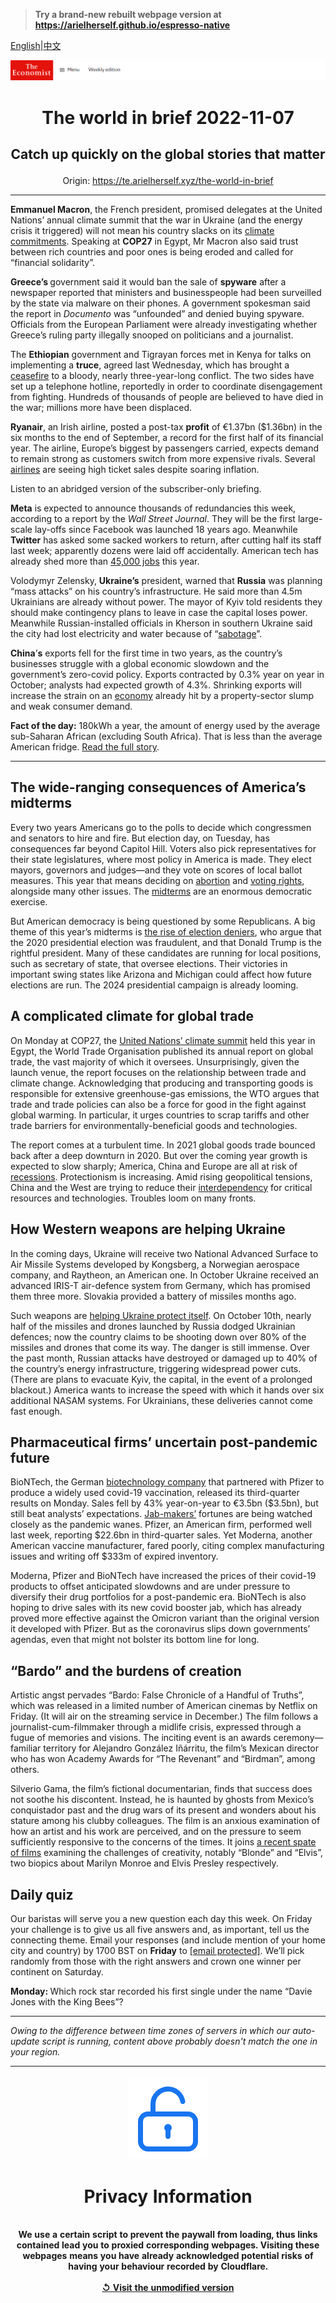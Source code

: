 > **Try a brand-new rebuilt webpage version at https://arielherself.github.io/espresso-native**

[English](https://github.com/arielherself/espresso/blob/main/README.md)|[中文](https://github-com.translate.goog/arielherself/espresso/blob/main/README.md?_x_tr_sl=en&_x_tr_tl=zh-CN&_x_tr_hl=zh-CN&_x_tr_pto=wapp)



![The Economist](menubar.png)

# <p align="center">The world in brief 2022-11-07</p>

## <p align="center">Catch up quickly on the global stories that matter</p>

<p align="center">Origin: <a href="https://te.arielherself.xyz/the-world-in-brief">https://te.arielherself.xyz/the-world-in-brief</a><hr>

<strong>Emmanuel Macron</strong>, the French president, promised delegates at the United Nations’ annual climate summit that the war in Ukraine (and the energy crisis it triggered) will not mean his country slacks on its [climate commitments](https://te.arielherself.xyz/interactive/briefing/2022/11/05/the-world-is-going-to-miss-the-totemic-1-5c-climate-target). Speaking at <strong>COP27</strong> in Egypt, Mr Macron also said trust between rich countries and poor ones is being eroded and called for “financial solidarity”. 

<strong>Greece’s </strong>government said it would ban the sale of <strong>spyware</strong> after a newspaper reported that ministers and businesspeople had been surveilled by the state via malware on their phones. A government spokesman said the report in <em>Documento</em> was “unfounded” and denied buying spyware. Officials from the European Parliament were already investigating whether Greece’s ruling party illegally snooped on politicians and a journalist.

The <strong>Ethiopian</strong> government and Tigrayan forces met in Kenya for talks on implementing a <strong>truce</strong>, agreed last Wednesday, which has brought a [ceasefire](https://te.arielherself.xyz/middle-east-and-africa/2022/10/27/ethiopias-peace-talks-may-be-overtaken-by-battlefield-advances) to a bloody, nearly three-year-long conflict. The two sides have set up a telephone hotline, reportedly in order to coordinate disengagement from fighting. Hundreds of thousands of people are believed to have died in the war; millions more have been displaced.

<strong>Ryanair</strong>, an Irish airline, posted a post-tax <strong>profit</strong> of €1.37bn ($1.36bn) in the six months to the end of September, a record for the first half of its financial year. The airline, Europe’s biggest by passengers carried, expects demand to remain strong as customers switch from more expensive rivals. Several [airlines](https://te.arielherself.xyz/business/2022/06/09/air-travel-is-taking-flight-again) are seeing high ticket sales despite soaring inflation.

Listen to an abridged version of the subscriber-only briefing.

<strong>Meta</strong> is expected to announce thousands of redundancies this week, according to a report by the <em>Wall Street Journal</em>. They will be the first large-scale lay-offs since Facebook was launched 18 years ago. Meanwhile <strong>Twitter</strong> has asked some sacked workers to return, after cutting half its staff last week; apparently dozens were laid off accidentally. American tech has already shed more than [45,000 jobs](https://te.arielherself.xyz/business/2022/10/31/what-went-wrong-with-snap-netflix-and-uber) this year.

Volodymyr Zelensky, <strong>Ukraine’s</strong> president, warned that <strong>Russia</strong> was planning “mass attacks” on his country’s infrastructure. He said more than 4.5m Ukrainians are already without power. The mayor of Kyiv told residents they should make contingency plans to leave in case the capital loses power. Meanwhile Russian-installed officials in Kherson in southern Ukraine said the city had lost electricity and water because of “[sabotage](https://te.arielherself.xyz/international/2022/10/20/vladimir-putin-says-the-worlds-energy-infrastructure-is-at-risk)”.

<strong>China</strong>’<strong>s</strong> exports fell for the first time in two years, as the country’s businesses struggle with a global economic slowdown and the government’s zero-covid policy. Exports contracted by 0.3% year on year in October; analysts had expected growth of 4.3%. Shrinking exports will increase the strain on an [economy](https://te.arielherself.xyz/finance-and-economics/2022/09/20/chinas-rulers-seem-resigned-to-a-slowing-economy) already hit by a property-sector slump and weak consumer demand.

<strong>Fact of the day:</strong> 180kWh a year, the amount of energy used by the average sub-Saharan African (excluding South Africa). That is less than the average American fridge. [Read the full story](https://te.arielherself.xyz/middle-east-and-africa/2022/11/03/africa-will-remain-poor-unless-it-uses-more-energy). 

----------

## The wide-ranging consequences of America’s midterms

Every two years Americans go to the polls to decide which congressmen and senators to hire and fire. But election day, on Tuesday, has consequences far beyond Capitol Hill. Voters also pick representatives for their state legislatures, where most policy in America is made. They elect mayors, governors and judges—and they vote on scores of local ballot measures. This year that means deciding on [abortion](https://te.arielherself.xyz/united-states/2022/09/22/republicans-abortion-proposal-could-backfire) and [voting rights](https://te.arielherself.xyz/the-economist-explains/2022/10/20/how-americas-midterms-could-reshape-the-courts), alongside many other issues. The [midterms](https://te.arielherself.xyz/mid-terms-2022) are an enormous democratic exercise.

But American democracy is being questioned by some Republicans. A big theme of this year’s midterms is [the rise of election deniers](https://te.arielherself.xyz/graphic-detail/2022/11/01/arizonas-midterm-races-are-full-of-election-deniers), who argue that the 2020 presidential election was fraudulent, and that Donald Trump is the rightful president. Many of these candidates are running for local positions, such as secretary of state, that oversee elections. Their victories in important swing states like Arizona and Michigan could affect how future elections are run. The 2024 presidential campaign is already looming. 

## A complicated climate for global trade

On Monday at COP27, the [United Nations’ climate summit](https://te.arielherself.xyz/films/2022/11/04/cop27-time-for-action) held this year in Egypt, the World Trade Organisation published its annual report on global trade, the vast majority of which it oversees. Unsurprisingly, given the launch venue, the report focuses on the relationship between trade and climate change. Acknowledging that producing and transporting goods is responsible for extensive greenhouse-gas emissions, the WTO argues that trade and trade policies can also be a force for good in the fight against global warming. In particular, it urges countries to scrap tariffs and other trade barriers for environmentally-beneficial goods and technologies.

The report comes at a turbulent time. In 2021 global goods trade bounced back after a deep downturn in 2020. But over the coming year growth is expected to slow sharply; America, China and Europe are all at risk of [recessions](https://te.arielherself.xyz/recession). Protectionism is increasing. Amid rising geopolitical tensions, China and the West are trying to reduce their [interdependency](https://te.arielherself.xyz/special-report/2022/10/10/why-america-and-europe-fret-about-china-turning-inwards) for critical resources and technologies. Troubles loom on many fronts. 

## How Western weapons are helping Ukraine

In the coming days, Ukraine will receive two National Advanced Surface to Air Missile Systems developed by Kongsberg, a Norwegian aerospace company, and Raytheon, an American one. In October Ukraine received an advanced IRIS-T air-defence system from Germany, which has promised them three more. Slovakia provided a battery of missiles months ago.

Such weapons are [helping Ukraine protect itself](https://te.arielherself.xyz/europe/2022/11/06/western-air-defence-systems-help-ukraine-shoot-down-more-missiles). On October 10th, nearly half of the missiles and drones launched by Russia dodged Ukrainian defences; now the country claims to be shooting down over 80% of the missiles and drones that come its way. The danger is still immense. Over the past month, Russian attacks have destroyed or damaged up to 40% of the country’s energy infrastructure, triggering widespread power cuts. (There are plans to evacuate Kyiv, the capital, in the event of a prolonged blackout.) America wants to increase the speed with which it hands over six additional NASAM systems. For Ukrainians, these deliveries cannot come fast enough. 

## Pharmaceutical firms’ uncertain post-pandemic future

BioNTech, the German [biotechnology company](https://te.arielherself.xyz/business/2022/08/10/after-a-covid-fuelled-adrenaline-rush-biotech-is-crashing) that partnered with Pfizer to produce a widely used covid-19 vaccination, released its third-quarter results on Monday. Sales fell by 43% year-on-year to €3.5bn ($3.5bn), but still beat analysts’ expectations. [Jab-makers’](https://te.arielherself.xyz/graphic-detail/2022/07/13/which-covid-19-vaccine-saved-the-most-lives-in-2021) fortunes are being watched closely as the pandemic wanes. Pfizer, an American firm, performed well last week, reporting $22.6bn in third-quarter sales. Yet Moderna, another American vaccine manufacturer, fared poorly, citing complex manufacturing issues and writing off $333m of expired inventory.

Moderna, Pfizer and BioNTech have increased the prices of their covid-19 products to offset anticipated slowdowns and are under pressure to diversify their drug portfolios for a post-pandemic era. BioNTech is also hoping to drive sales with its new covid booster jab, which has already proved more effective against the Omicron variant than the original version it developed with Pfizer. But as the coronavirus slips down governments’ agendas, even that might not bolster its bottom line for long.

## “Bardo” and the burdens of creation

Artistic angst pervades “Bardo: False Chronicle of a Handful of Truths”, which was released in a limited number of American cinemas by Netflix on Friday. (It will air on the streaming service in December.) The film follows a journalist-cum-filmmaker through a midlife crisis, expressed through a fugue of memories and visions. The inciting event is an awards ceremony—familiar territory for Alejandro González Iñárritu, the film’s Mexican director who has won Academy Awards for “The Revenant” and “Birdman”, among others.

Silverio Gama, the film’s fictional documentarian, finds that success does not soothe his discontent. Instead, he is haunted by ghosts from Mexico’s conquistador past and the drug wars of its present and wonders about his stature among his clubby colleagues. The film is an anxious examination of how an artist and his work are perceived, and on the pressure to seem sufficiently responsive to the concerns of the times. It joins [a recent spate of films](https://te.arielherself.xyz/culture/2022/10/28/tar-official-competition-and-bardo-probe-creative-integrity) examining the challenges of creativity, notably “Blonde” and “Elvis”, two biopics about Marilyn Monroe and Elvis Presley respectively.

## Daily quiz

Our baristas will serve you a new question each day this week. On Friday your challenge is to give us all five answers and, as important, tell us the connecting theme. Email your responses (and include mention of your home city and country) by 1700 BST on <strong>Friday</strong> to [<span class="__cf_email__" data-cfemail="603115091a251310120513130f2005030f0e0f0d0913144e030f0d">[email&#160;protected]</span>](https://mail.google.com/mail/?view=cm&amp;fs=1&amp;tf=1&amp;to=QuizEspresso@te.arielherself.xyz). We’ll pick randomly from those with the right answers and crown one winner per continent on Saturday.

<strong>Monday: </strong>Which rock star recorded his first single under the name “Davie Jones with the King Bees”?   


----------

*Owing to the difference between time zones of servers in which our auto-update script is running, content above probably doesn't match the one in your region.*

|<br><div align="center"><img src="unlock.png" /><h1>Privacy Information</h1></div></br>We use a certain script to prevent the paywall from loading, thus links contained lead you to proxied corresponding webpages. Visiting these webpages means you have already acknowledged potential risks of having your behaviour recorded by Cloudflare.<br><br>[&#x21BA; Visit the unmodified version](README.raw.md)<br><br>|
|-----|
